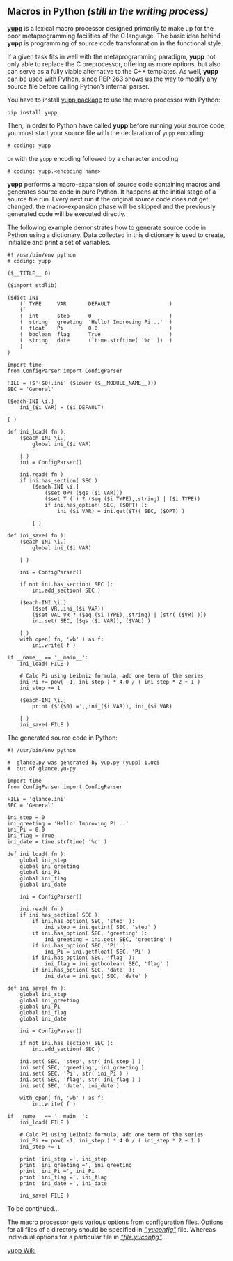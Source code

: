 ## Macros in Python _(still in the writing process)_

[**yupp**][yupp] is a lexical macro processor designed primarily to make up
for the poor metaprogramming facilities of the C language. The basic idea
behind **yupp** is programming of source code transformation in the functional
style.

If a given task fits in well with the metaprogramming paradigm, **yupp** not
only able to replace the C preprocessor, offering us more options, but also
can serve as a fully viable alternative to the C++ templates. As well,
**yupp** can be used with Python, since [PEP 263][pep-0263] shows us the way
to modify any source file before calling Python’s internal parser.

You have to install [yupp package][package] to use the macro processor with
Python:

    pip install yupp

Then, in order to Python have called **yupp** before running your source code,
you must start your source file with the declaration of `yupp` encoding:

    # coding: yupp

or with the `yupp` encoding followed by a character encoding:

    # coding: yupp.<encoding name>

**yupp** performs a macro-expansion of source code containing macros and
generates source code in pure Python. It happens at the initial stage of
a source file run. Every next run if the original source code does not get
changed, the macro-expansion phase will be skipped and the previously
generated code will be executed directly.

The following example demonstrates how to generate source code in Python
using a dictionary. Data collected in this dictionary is used to create,
initialize and print a set of variables.

    #! /usr/bin/env python
    # coding: yupp

    ($__TITLE__ 0)

    ($import stdlib)

    ($dict INI
        (` TYPE     VAR       DEFAULT                   )
        (`
        (  int      step      0                         )
        (  string   greeting  'Hello! Improving Pi...'  )
        (  float    Pi        0.0                       )
        (  boolean  flag      True                      )
        (  string   date      (`time.strftime( '%c' ))  )
        )
    )

    import time
    from ConfigParser import ConfigParser

    FILE = ($'($0).ini' ($lower ($__MODULE_NAME__)))
    SEC = 'General'

    ($each-INI \i.]
        ini_($i VAR) = ($i DEFAULT)

    [ )

    def ini_load( fn ):
        ($each-INI \i.]
            global ini_($i VAR)

        [ )
        ini = ConfigParser()

        ini.read( fn )
        if ini.has_section( SEC ):
            ($each-INI \i.]
                ($set OPT ($qs ($i VAR)))
                ($set T (`) ? ($eq ($i TYPE),,string) | ($i TYPE))
                if ini.has_option( SEC, ($OPT) ):
                    ini_($i VAR) = ini.get($T)( SEC, ($OPT) )

            [ )

    def ini_save( fn ):
        ($each-INI \i.]
            global ini_($i VAR)

        [ )

        ini = ConfigParser()

        if not ini.has_section( SEC ):
            ini.add_section( SEC )

        ($each-INI \i.]
            ($set VR,,ini_($i VAR))
            ($set VAL VR ? ($eq ($i TYPE),,string) | [str( ($VR) )])
            ini.set( SEC, ($qs ($i VAR)), ($VAL) )

        [ )
        with open( fn, 'wb' ) as f:
            ini.write( f )

    if __name__ == '__main__':
        ini_load( FILE )

        # Calc Pi using Leibniz formula, add one term of the series
        ini_Pi += pow( -1, ini_step ) * 4.0 / ( ini_step * 2 + 1 )
        ini_step += 1

        ($each-INI \i.]
            print ($'($0) =',,ini_($i VAR)), ini_($i VAR)

        [ )
        ini_save( FILE )

The generated source code in Python:

    #! /usr/bin/env python

    #  glance.py was generated by yup.py (yupp) 1.0c5
    #  out of glance.yu-py

    import time
    from ConfigParser import ConfigParser

    FILE = 'glance.ini'
    SEC = 'General'

    ini_step = 0
    ini_greeting = 'Hello! Improving Pi...'
    ini_Pi = 0.0
    ini_flag = True
    ini_date = time.strftime( '%c' )

    def ini_load( fn ):
        global ini_step
        global ini_greeting
        global ini_Pi
        global ini_flag
        global ini_date

        ini = ConfigParser()

        ini.read( fn )
        if ini.has_section( SEC ):
            if ini.has_option( SEC, 'step' ):
                ini_step = ini.getint( SEC, 'step' )
            if ini.has_option( SEC, 'greeting' ):
                ini_greeting = ini.get( SEC, 'greeting' )
            if ini.has_option( SEC, 'Pi' ):
                ini_Pi = ini.getfloat( SEC, 'Pi' )
            if ini.has_option( SEC, 'flag' ):
                ini_flag = ini.getboolean( SEC, 'flag' )
            if ini.has_option( SEC, 'date' ):
                ini_date = ini.get( SEC, 'date' )

    def ini_save( fn ):
        global ini_step
        global ini_greeting
        global ini_Pi
        global ini_flag
        global ini_date

        ini = ConfigParser()

        if not ini.has_section( SEC ):
            ini.add_section( SEC )

        ini.set( SEC, 'step', str( ini_step ) )
        ini.set( SEC, 'greeting', ini_greeting )
        ini.set( SEC, 'Pi', str( ini_Pi ) )
        ini.set( SEC, 'flag', str( ini_flag ) )
        ini.set( SEC, 'date', ini_date )

        with open( fn, 'wb' ) as f:
            ini.write( f )

    if __name__ == '__main__':
        ini_load( FILE )

        # Calc Pi using Leibniz formula, add one term of the series
        ini_Pi += pow( -1, ini_step ) * 4.0 / ( ini_step * 2 + 1 )
        ini_step += 1

        print 'ini_step =', ini_step
        print 'ini_greeting =', ini_greeting
        print 'ini_Pi =', ini_Pi
        print 'ini_flag =', ini_flag
        print 'ini_date =', ini_date

        ini_save( FILE )

To be continued...

The macro processor gets various options from configuration files.
Options for all files of a directory should be specified in
[_".yuconfig"_](../eg/.yuconfig) file. Whereas individual options
for a particular file in [_"file.yuconfig"_](../eg/dict.yuconfig).

[yupp Wiki][wiki]

[pep-0263]: https://www.python.org/dev/peps/pep-0263/
[package]:  https://pypi.python.org/pypi/yupp/
[yupp]:     https://github.com/in4lio/yupp/
[wiki]:     https://github.com/in4lio/yupp/wiki/
